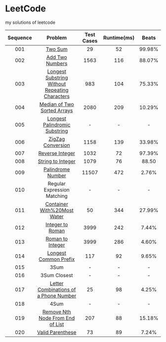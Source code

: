# LeetCode
my solutions of leetcode

Sequence|Problem|Test Cases|Runtime(ms)|Beats
:-:|:-:|:-:|:-:|:-:
001|[Two Sum](https://github.com/cnfhv1988/LeetCode/tree/master/001.Two%20Sum)|29|52|99.98%
002|[Add Two Numbers](https://github.com/cnfhv1988/LeetCode/tree/master/002.Add%20Two%20Numbers)|1563|116|88.07%
003|[Longest Substring Without Repeating Characters](https://github.com/cnfhv1988/LeetCode/tree/master/003.Longest%20Substring%20Without%20Repeating%20Characters)|983|104|75.33%
004|[Median of Two Sorted Arrays](https://github.com/cnfhv1988/LeetCode/tree/master/004.Median%20of%20Two%20Sorted%20Arrays)|2080|209|10.29%
005|[Longest Palindromic Substring](https://github.com/cnfhv1988/LeetCode/tree/master/005.Longest%20Palindromic%20Substring)|-|-|-
006|[ZigZag Conversion](https://github.com/cnfhv1988/LeetCode/tree/master/006.ZigZag%20Conversion)|1158|139|33.98%
007|[Reverse Integer](https://github.com/cnfhv1988/LeetCode/tree/master/007.Reverse%20Integer)|1032|72|97.39%
008|[String to Integer](https://github.com/cnfhv1988/LeetCode/tree/master/008.String%20to%20Integer)|1079|76|88.50
009|[Palindrome Number](https://github.com/cnfhv1988/LeetCode/tree/master/009.Palindrome%20Number)|11507|472|2.76%
010|Regular Expression Matching|-|-|-
011|[Container With%20Most Water](https://github.com/cnfhv1988/LeetCode/tree/master/011.Container%20With%20Most%20Water)|50|344|27.99%
012|[Integer to Roman](https://github.com/cnfhv1988/LeetCode/tree/master/012.Integer%20to%20Roman)|3999|242|7.44%
013|[Roman to Integer](https://github.com/cnfhv1988/LeetCode/tree/master/013.Roman%20to%20Integer)|3999|286|4.60%
014|[Longest Common Prefix](https://github.com/cnfhv1988/LeetCode/tree/master/014.Longest%20Common%20Prefix)|117|92|9.65%
015|3Sum|-|-|-
016|3Sum Closest|-|-|-
017|[Letter Combinations of a Phone Number](https://github.com/cnfhv1988/LeetCode/tree/master/017.Letter%20Combinations%20of%20a%20Phone%20Number)|25|98|4.25%
018|4Sum|-|-|-
019|[Remove Nth Node From End of List](https://github.com/cnfhv1988/LeetCode/tree/master/019.Remove%20Nth%20From%20End%20of%20List)|207|88|15.18%
020|[Valid Parenthese](https://github.com/cnfhv1988/LeetCode/tree/master/020.Valid%20Parentheses)|73|89|7.24%
